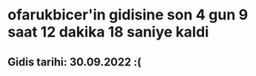 # ofarukbicer'in gidisine son 4 gun 9 saat 12 dakika 18 saniye kaldi

## Gidis tarihi: 30.09.2022 :(